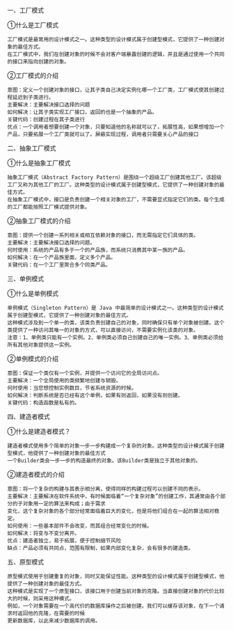 一、工厂模式

①什么是工厂模式

    工厂模式是最常用的设计模式之一。这种类型的设计模式属于创建型模式，它提供了一种创建对象的最佳方式。
    在工厂模式中，我们在创建对象的时候不会对客户端暴露创建的逻辑，并且是通过使用一个共同的接口来指向创建的对象。

②工厂模式的介绍

    意图：定义一个创建对象的接口，让其子类自己决定实例化哪一个工厂类，工厂模式使其创建过程延迟到子类进行。
    主要解决：主要解决接口选择的问题
    如何解决：让其子类实现工厂接口，返回的也是一个抽象的产品。
    关键代码：创建过程在其子类进行
    优点：一个调用者想要创建一个对象，只要知道他的名称就可以了，拓展性高，如果想增加一个产品，只要拓展一个工厂类就可以了。屏蔽实现过程，调用者只需要关心产品的接口

二、抽象工厂模式

①什么是抽象工厂模式

    抽象工厂模式（Abstract Factory Pattern）是围绕一个超级工厂创建其他工厂。该超级工厂又称为其他工厂的工厂。这种类型的设计模式属于创建型模式，它提供了一种创建对象的最佳方式。
    在抽象工厂模式中，接口是负责创建一个相关对象的工厂，不需要显式指定它们的类。每个生成的工厂都能按照工厂模式提供对象。

②抽象工厂模式的介绍

    意图：提供一个创建一系列相关或相互依赖对象的接口，而无需指定它们具体的类。
    主要解决：主要解决接口选择的问题。
    何时使用：系统的产品有多于一个的产品族，而系统只消费其中某一族的产品。
    如何解决：在一个产品族里面，定义多个产品。
    关键代码：在一个工厂里聚合多个同类产品。

三、单例模式

①什么是单例模式

    单例模式（Singleton Pattern）是 Java 中最简单的设计模式之一。这种类型的设计模式属于创建型模式，它提供了一种创建对象的最佳方式。
    这种模式涉及到一个单一的类，该类负责创建自己的对象，同时确保只有单个对象被创建。这个类提供了一种访问其唯一的对象的方式，可以直接访问，不需要实例化该类的对象。
    注意：1、单例类只能有一个实例。2、单例类必须自己创建自己的唯一实例。3、单例类必须给所有其他对象提供这一实例。
    
②单例模式的介绍

    意图：保证一个类仅有一个实例，并提供一个访问它的全局访问点。
    主要解决：一个全局使用的类频繁地创建与销毁。
    何时使用：当您想控制实例数目，节省系统资源的时候。
    如何解决：判断系统是否已经有这个单例，如果有则返回，如果没有则创建。
    关键代码：构造函数是私有的。

四、建造者模式

①什么是建造者模式？

    建造者模式使用多个简单的对象一步一步构建成一个复杂的对象。这种类型的设计模式属于创建型模式，他提供了一种创建对象的最佳方式
    一个Builder类会一步一步的构造最终的对象。该Builder类是独立于其他对象的。
    
②建造者模式的介绍

    意图：将一个复杂的构建与其表示相分离，使得同样的构建过程可以创建不同的表示。
    主要解决：主要解决在软件系统中，有时候面临着“一个复杂对象”的创建工作，其通常由各个部分的子对象用一定的算法来构成；由于需求
    变化，这个复杂对象的各个部分经常面临着巨大的变化，但是将他们组合在一起的算法相对稳定。
    如何使用：一些基本部件不会改变，而其组合经常变化的时候。
    如何解决：将变与不变分离开。
    优点：建造者独立，易于拓展，便于控制细节风险
    缺点：产品必须有共同点，范围有限制，如果内部变化复杂，会有很多的建造类。
    
五、原型模式

    原型模式使用于创建重复的对象，同时又能保证性能。这种类型的设计模式属于创建型模式，他提供了一种创建对象的最佳方式。
    这种模式是实现了一个原型接口，该接口用于创建当前对象的克隆。当直接创建对象的代价比较大的时候，则采用这种模式。
    例如，一个对象需要在一个高代价的数据库操作之后被创建。我们可以缓存该对象，在下一个请求时返回他的克隆，在需要的时候
    更新数据库，以此来减少数据库的调用。


    
    
    

